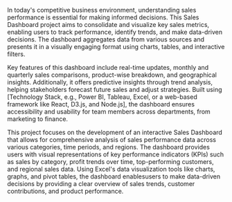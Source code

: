 In today's competitive business environment, understanding sales performance is essential for making informed decisions. This Sales Dashboard project aims to consolidate and visualize key sales metrics, enabling users to track performance, identify trends, and make data-driven decisions. The dashboard aggregates data from various sources and presents it in a visually engaging format using charts, tables, and interactive filters.

Key features of this dashboard include real-time updates, monthly and quarterly sales comparisons, product-wise breakdown, and geographical insights. Additionally, it offers predictive insights through trend analysis, helping stakeholders forecast future sales and adjust strategies. Built using [Technology Stack, e.g., Power BI, Tableau, Excel, or a web-based framework like React, D3.js, and Node.js], the dashboard ensures accessibility and usability for team members across departments, from marketing to finance.

This project focuses on the development of an interactive Sales Dashboard that allows for comprehensive analysis of sales performance data across various categories, time periods, and regions. The dashboard provides users with visual representations of key performance indicators (KPIs) such as sales by category, profit trends over time, top-performing customers, and regional sales data. Using Excel's data visualization tools like charts, graphs, and pivot tables, the dashboard enablesusers to make data-driven decisions by providing a clear overview of sales trends, customer contributions, and product performance.
